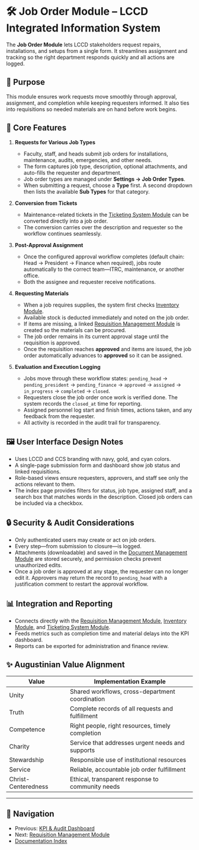 # 🛠 Job Order Module – LCCD Integrated Information System

The **Job Order Module** lets LCCD stakeholders request repairs, installations,
and setups from a single form. It streamlines assignment and tracking so the
right department responds quickly and all actions are logged.

## 🎯 Purpose

This module ensures work requests move smoothly through approval,
assignment, and completion while keeping requesters informed. It also
ties into requisitions so needed materials are on hand before work
begins.

## 🧩 Core Features

1. **Requests for Various Job Types**
   - Faculty, staff, and heads submit job orders for installations,
     maintenance, audits, emergencies, and other needs.
   - The form captures job type, description, optional attachments, and
     auto-fills the requester and department.
   - Job order types are managed under **Settings → Job Order Types**.
   - When submitting a request, choose a **Type** first. A second dropdown then lists the available **Sub Types** for that category.
2. **Conversion from Tickets**
   - Maintenance-related tickets in the [Ticketing System Module](Ticketing_System_Module.md) can be converted directly into a job order.
   - The conversion carries over the description and requester so the workflow continues seamlessly.


3. **Post-Approval Assignment**
   - Once the configured approval workflow completes (default chain:
     Head → President → Finance when required), jobs route automatically
     to the correct team—ITRC, maintenance, or another office.
   - Both the assignee and requester receive notifications.

4. **Requesting Materials**
   - When a job requires supplies, the system first checks [Inventory Module](inventory-module.md).
   - Available stock is deducted immediately and noted on the job order.
   - If items are missing, a linked [Requisition Management Module](requisition-management-module.md) is created so the materials can be procured.
   - The job order remains in its current approval stage until the requisition is approved.
   - Once the requisition reaches **approved** and items are issued, the job order automatically advances to **approved** so it can be assigned.

5. **Evaluation and Execution Logging**
   - Jobs move through these workflow states:
     `pending_head` → `pending_president` → `pending_finance` → `approved` → `assigned` → `in_progress` → `completed` → `closed`.
   - Requesters close the job order once work is verified done. The system
     records the `closed_at` time for reporting.
   - Assigned personnel log start and finish times, actions taken, and
     any feedback from the requester.
   - All activity is recorded in the audit trail for transparency.

## 🖼️ User Interface Design Notes

- Uses LCCD and CCS branding with navy, gold, and cyan colors.
- A single-page submission form and dashboard show job status and linked
  requisitions.
- Role-based views ensure requesters, approvers, and staff see only the
  actions relevant to them.
- The index page provides filters for status, job type, assigned staff,
  and a search box that matches words in the description. Closed job
  orders can be included via a checkbox.

## 🔒 Security & Audit Considerations

- Only authenticated users may create or act on job orders.
- Every step—from submission to closure—is logged.
- Attachments (downloadable) and saved in the [Document Management Module](document-management-module.md) are stored securely, and permission checks prevent
  unauthorized edits.
- Once a job order is approved at any stage, the requester can no longer
  edit it. Approvers may return the record to `pending_head` with a
  justification comment to restart the approval workflow.

## 📊 Integration and Reporting

- Connects directly with the [Requisition Management Module](requisition-management-module.md), [Inventory Module](inventory-module.md), and [Ticketing System Module](Ticketing_System_Module.md).
- Feeds metrics such as completion time and material delays into the KPI
  dashboard.
- Reports can be exported for administration and finance review.

## ✨ Augustinian Value Alignment

| Value               | Implementation Example                             |
|---------------------|----------------------------------------------------|
| Unity               | Shared workflows, cross-department coordination    |
| Truth               | Complete records of all requests and fulfillment   |
| Competence          | Right people, right resources, timely completion   |
| Charity             | Service that addresses urgent needs and supports   |
| Stewardship         | Responsible use of institutional resources         |
| Service             | Reliable, accountable job order fulfillment        |
| Christ-Centeredness | Ethical, transparent response to community needs   |

---

## 🚀 Navigation
- Previous: [KPI & Audit Dashboard](kpi-audit-log-dashboard.md)
- Next: [Requisition Management Module](requisition-management-module.md)
- [Documentation Index](README.md)
